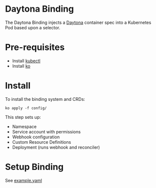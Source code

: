 # Daytona Binding

The Daytona Binding injects a [Daytona](https://github.com/cruise-automation/daytona) container spec into a Kubernetes Pod based upon a selector.

# Pre-requisites

* Install [kubectl](https://kubernetes.io/docs/tasks/tools/install-kubectl/)
* Install [ko](https://github.com/google/ko)

# Install

To install the binding system and CRDs:

```
ko apply -f config/
```

This step sets up:

* Namespace
* Service account with permissions
* Webhook configuration
* Custom Resource Definitions
* Deployment (runs webhook and reconciler)

# Setup Binding

See [example.yaml](./example.yaml)


